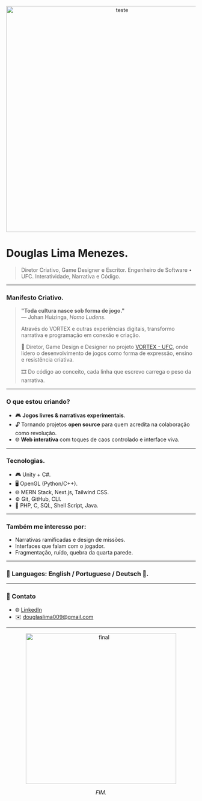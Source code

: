 <p align="center">
<img src="https://66.media.tumblr.com/tumblr_li3y8asQMH1qcb5cmo1_500.jpg" width="600px" alt="teste">
</p>

# Douglas Lima Menezes.

> Diretor Criativo, Game Designer e Escritor.
> Engenheiro de Software • UFC.
> Interatividade, Narrativa e Código.

---

### Manifesto Criativo.

> **"Toda cultura nasce sob forma de jogo."**  
> — Johan Huizinga, *Homo Ludens*.
>  
> Através do VORTEX e outras experiências digitais, transformo narrativa e programação em conexão e criação.
>  
> 👤 Diretor, Game Design e Designer no projeto [VORTEX - UFC](https://www.instagram.com/vortexufc), onde lidero o desenvolvimento de jogos como forma de expressão, ensino e resistência criativa.
>  
> 🎞️ Do código ao conceito, cada linha que escrevo carrega o peso da narrativa.

---

### O que estou criando?

- 🎮 **Jogos livres & narrativas experimentais**.
- 🔓 Tornando projetos **open source** para quem acredita na colaboração como revolução.
- 🌐 **Web interativa** com toques de caos controlado e interface viva.

---

### Tecnologias.

- 🎮 Unity + C#.
- 🖥️ OpenGL (Python/C++).
- 🌐 MERN Stack, Next.js, Tailwind CSS.
- ⚙️ Git, GitHub, CLI.
- 💬 PHP, C, SQL, Shell Script, Java.

---

### Também me interesso por:

- Narrativas ramificadas e design de missões.
- Interfaces que falam com o jogador.
- Fragmentação, ruído, quebra da quarta parede.

---

### 💬 Languages: English / Portuguese / Deutsch 💬.

---

### 📡 Contato

- 🌐 [LinkedIn](https://www.linkedin.com/in/douglaslima0451)
- ✉️ douglaslima009@gmail.com

---

<p align="center">
  <img src="https://66.media.tumblr.com/8b00b452c3d18997a344a720a8f7930b/c5d9ea014cc853ad-da/s500x750/e4b012c0cc0a0ea5f27fac0ca71e9208795782f6.jpg" width="400px" alt="final">
</p>

<p align="center"><i>FIM.</i></p>
